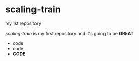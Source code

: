 # scaling-train
my 1st repository

_scaling-train_ is my first repository and it's going to be **GREAT**
* code
* code
* **CODE**
